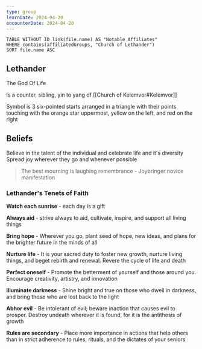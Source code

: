 ```yaml
---
type: group
learnDate: 2024-04-20
encounterDate: 2024-04-20
---
```

```dataview
TABLE WITHOUT ID link(file.name) AS "Notable Affiliates"
WHERE contains(affiliatedGroups, "Church of Lethander")
SORT file.name ASC
```

## Lethander
The God Of Life

Is a counter, sibling, yin to yang of [[Church of Kelemvor#Kelemvor]]

Symbol is 3 six-pointed starts arranged in a triangle with their points touching with the orange star uppermost, yellow on the left, and red on the right
## Beliefs
Believe in the talent of the individual and celebrate life and it's diversity
Spread joy wherever they go and whenever possible

> The best mourning is laughing remembrance
\- Joybringer novice manifestation

### Lethander's Tenets of Faith
**Watch each sunrise** - each day is a gift

**Always aid** - strive always to aid, cultivate, inspire, and support all living things

**Bring hope** - Wherever you go, plant seed of hope, new ideas, and plans for the brighter future in the minds of all

**Nurture life** - It is your sacred duty to foster new growth, nurture living things, and beget rebirth and renewal. Revere the cycle of life and death

**Perfect oneself** - Promote the betterment of yourself and those around you. Encourage creativity, artistry, and innovation

**Illuminate darkness** - Shine bright and true on those who dwell in darkness, and bring those who are lost back to the light

**Abhor evil** - Be intolerant of evil; beware inaction that causes evil to prosper. Destroy undeath wherever it is found, for it is the antithesis of growth

**Rules are secondary** - Place more importance in actions that help others than in strict adherence to rules, rituals, and the dictates of your seniors